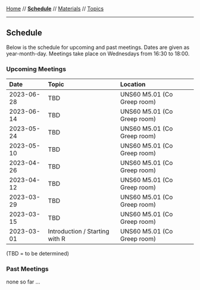 [Home](README.md) // **[Schedule](schedule.md)** // [Materials](/materials/materials.md) // [Topics](topics.md)

---

## Schedule

Below is the schedule for upcoming and past meetings. Dates are given as year-month-day. Meetings take place on Wednesdays from 16:30 to 18:00.

### Upcoming Meetings

Date | Topic | Location
:--- | :---- | :-------
2023-06-28 | TBD | UNS60 M5.01 (Co Greep room)
2023-06-14 | TBD | UNS60 M5.01 (Co Greep room)
2023-05-24 | TBD | UNS60 M5.01 (Co Greep room)
2023-05-10 | TBD | UNS60 M5.01 (Co Greep room)
2023-04-26 | TBD | UNS60 M5.01 (Co Greep room)
2023-04-12 | TBD | UNS60 M5.01 (Co Greep room)
2023-03-29 | TBD | UNS60 M5.01 (Co Greep room)
2023-03-15 | TBD | UNS60 M5.01 (Co Greep room)
2023-03-01 | Introduction / Starting with R | UNS60 M5.01 (Co Greep room)

(TBD = to be determined)

### Past Meetings

none so far ...
